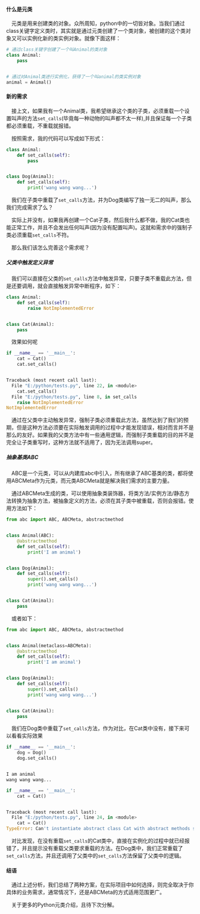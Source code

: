 #### 什么是元类

&ensp;&ensp;元类是用来创建类的对象。众所周知，python中的一切皆对象。当我们通过class关键字定义类时，其实就是通过元类创建了一个类对象，被创建的这个类对象又可以实例化新的类实例对象。就像下面这样：

```Python
# 通过class关键字创建了一个叫Animal的类对象
class Animal:
    pass


# 通过对Animal类进行实例化，获得了一个叫animal的类实例对象
animal = Animal()
```

#### 新的需求

&ensp;&ensp;接上文，如果我有一个Animal类，我希望继承这个类的子类，必须重载一个设置叫声的方法```set_calls```(毕竟每一种动物的叫声都不太一样),并且保证每一个子类都必须重载，不重载就报错。

&ensp;&ensp;按照需求，我的代码可以写成如下形式：
```Python
class Animal:
    def set_calls(self):
        pass


class Dog(Animal):
    def set_calls(self):
        print('wang wang wang...')
```

&ensp;&ensp;我们在子类中重载了```set_calls```方法，并为Dog类编写了独一无二的叫声，那么我们完成需求了么？

&ensp;&ensp;实际上并没有，如果我再创建一个Cat子类，然后我什么都不做，我的Cat类也能正常工作，并且不会发出任何叫声(因为没有配置叫声)。这就和需求中的强制子类必须重载```set_calls```不符。

&ensp;&ensp;那么我们该怎么完善这个需求呢？

##### 父类中触发定义异常

&ensp;&ensp;我们可以直接在父类的```set_calls```方法中触发异常，只要子类不重载此方法，但是还要调用，就会直接触发异常中断程序，如下：

```Python
class Animal:
    def set_calls(self):
        raise NotImplementedError


class Cat(Animal):
    pass
```

&ensp;&ensp;效果如何呢
```Python
if __name__ == '__main__':
    cat = Cat()
    cat.set_calls()


Traceback (most recent call last):
  File "E:/python/tests.py", line 22, in <module>
    cat.set_calls()
  File "E:/python/tests.py", line 8, in set_calls
    raise NotImplementedError
NotImplementedError
```

&ensp;&ensp;通过在父类中主动触发异常，强制子类必须重载此方法，虽然达到了我们的预期，但是这种方法必须要在实际触发调用的过程中才能发现错误，相对而言并不是那么的友好。如果我的父类方法中有一些通用逻辑，而强制子类重载的目的并不是完全让子类重写时，这种方法就不适用了，因为无法调用super。

##### 抽象基类ABC

&ensp;&ensp;ABC是一个元类，可以从内建库abc中引入，所有继承了ABC基类的类，都将使用ABCMeta作为元类，而元类ABCMeta就是解决我们需求的主要力量。

&ensp;&ensp;通过ABCMeta生成的类，可以使用抽象类装饰器，将类方法/实例方法/静态方法转换为抽象方法，被抽象定义的方法，必须在其子类中被重载，否则会报错。使用方法如下：

```Python
from abc import ABC, ABCMeta, abstractmethod


class Animal(ABC):
    @abstractmethod
    def set_calls(self):
        print('I am animal')


class Dog(Animal):
    def set_calls(self):
        super().set_calls()
        print('wang wang wang...')


class Cat(Animal):
    pass
```

&ensp;&ensp;或者如下：

```Python
from abc import ABC, ABCMeta, abstractmethod


class Animal(metaclass=ABCMeta):
    @abstractmethod
    def set_calls(self):
        print('I am animal')


class Dog(Animal):
    def set_calls(self):
        super().set_calls()
        print('wang wang wang...')


class Cat(Animal):
    pass
```

&ensp;&ensp;我们在Dog类中重载了```set_calls```方法，作为对比，在Cat类中没有，接下来可以看看实际效果

```Python
if __name__ == '__main__':
    dog = Dog()
    dog.set_calls()


I am animal
wang wang wang...
```

```Python
if __name__ == '__main__':
    cat = Cat()


Traceback (most recent call last):
  File "E:/python/tests.py", line 24, in <module>
    cat = Cat()
TypeError: Can't instantiate abstract class Cat with abstract methods set_calls
```

&ensp;&ensp;对比发现，在没有重载```set_calls```的Cat类中，直接在实例化的过程中就已经报错了，并且提示没有重载父类要求重载的方法。在Dog类中，我们正常重载了```set_calls```方法，并且还调用了父类中的```set_calls```方法保留了父类中的逻辑。

#### 结语

&ensp;&ensp;通过上述分析，我们总结了两种方案，在实际项目中如何选择，则完全取决于你具体的业务需求，通常情况下，还是ABCMeta的方式适用范围更广。

&ensp;&ensp;关于更多的Python元类介绍，且待下次分解。